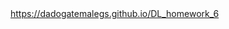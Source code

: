 <html>
<head>
</head><body><a href=https://dadogatemalegs.github.io/DL_homework_6>https://dadogatemalegs.github.io/DL_homework_6</a></body></html>